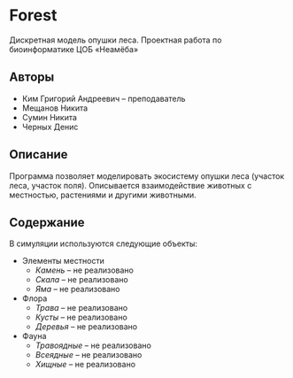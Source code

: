 # Forest
Дискретная модель опушки леса. Проектная работа по биоинформатике ЦОБ «Неамёба»

## Авторы
* Ким Григорий Андреевич – преподаватель
* Мещанов Никита
* Сумин Никита
* Черных Денис

## Описание
Программа позволяет моделировать экосистему опушки леса (участок леса, участок поля). Описывается взаимодействие животных с местностью, растениями и другими животными.

## Содержание
В симуляции используются следующие объекты:
* Элементы местности
  * *Камень* – не реализовано
  * *Скала* – не реализовано
  * *Яма* – не реализовано
* Флора
  * *Трава* – не реализовано
  * *Кусты* – не реализовано
  * *Деревья* – не реализовано
* Фауна
  * *Травоядные* – не реализовано
  * *Всеядные* – не реализовано
  * *Хищные* – не реализовано
